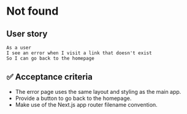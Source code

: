 # Not found

## User story

```
As a user
I see an error when I visit a link that doesn't exist
So I can go back to the homepage
```

## ✅ Acceptance criteria

- The error page uses the same layout and styling as the main app.
- Provide a button to go back to the homepage.
- Make use of the Next.js app router filename convention.
